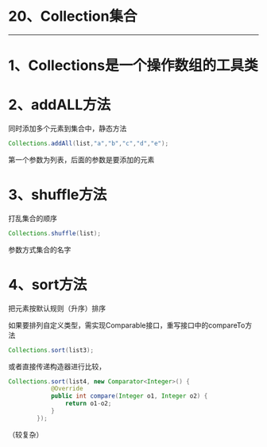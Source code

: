 # 20、Collection集合

------



# 1、Collections是一个操作数组的工具类

# 2、addALL方法

同时添加多个元素到集合中，静态方法

```java
Collections.addAll(list,"a","b","c","d","e");
```

第一个参数为列表，后面的参数是要添加的元素

# 3、shuffle方法

打乱集合的顺序

```java
Collections.shuffle(list);
```

参数方式集合的名字

# 4、sort方法

把元素按默认规则（升序）排序

如果要排列自定义类型，需实现Comparable接口，重写接口中的compareTo方法

```java
Collections.sort(list3);
```



或者直接传递构造器进行比较，

```java
Collections.sort(list4, new Comparator<Integer>() {
            @Override
            public int compare(Integer o1, Integer o2) {
                return o1-o2;
            }
        });
```

（较复杂）